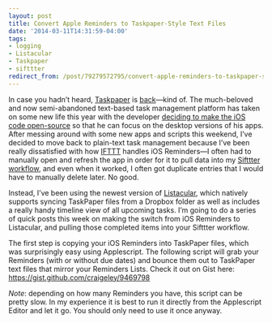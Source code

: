 ```yaml
---
layout: post 
title: Convert Apple Reminders to Taskpaper-Style Text Files 
date: '2014-03-11T14:31:59-04:00' 
tags: 
- logging 
- Listacular 
- Taskpaper 
- sifttter 
redirect_from: /post/79279572795/convert-apple-reminders-to-taskpaper-style-text-files/
---
```


In case you hadn’t heard, [Taskpaper](http://www.hogbaysoftware.com/products/taskpaper) is [back](http://www.macdrifter.com/2014/02/the-taskpaper-rd-notebook.html)—kind of. The much-beloved and now semi-abandoned text-based task management platform has taken on some new life this year with the developer [deciding to make the iOS code open-source](http://blog.hogbaysoftware.com/post/72672157477/taskpaper-for-ios-source-code) so that he can focus on the desktop versions of his apps. After messing around with some new apps and scripts this weekend, I’ve decided to move back to plain-text task management because I’ve been really dissatisfied with how [IFTTT](https://ifttt.com/) handles iOS Reminders—I often had to manually open and refresh the app in order for it to pull data into my [Sifttter workflow](http://craigeley.com/post/72565974459/sifttter-an-ifttt-to-day-one-logger), and even when it worked, I often got duplicate entries that I would have to manually delete later. No good.

Instead, I’ve been using the newest version of [Listacular](https://itunes.apple.com/us/app/listacular-for-dropbox-rapid/id624606571?mt=8), which natively supports syncing TaskPaper files from a Dropbox folder as well as includes a really handy timeline view of all upcoming tasks. I’m going to do a series of quick posts this week on making the switch from iOS Reminders to Listacular, and pulling those completed items into your Sifttter workflow.

The first step is copying your iOS Reminders into TaskPaper files, which was surprisingly easy using Applescript. The following script will grab your Reminders (with or without due dates) and bounce them out to TaskPaper text files that mirror your Reminders Lists. Check it out on Gist here: <https://gist.github.com/craigeley/9469798>

*Note*: depending on how many Reminders you have, this script can be pretty slow. In my experience it is best to run it directly from the Applescript Editor and let it go. You should only need to use it once anyway.


